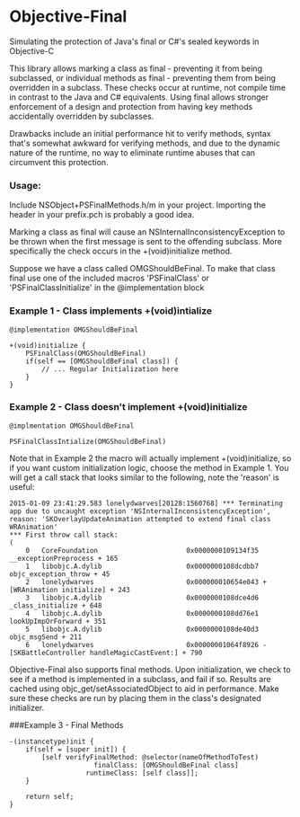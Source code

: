 # Objective-Final
Simulating the protection of Java's final or C#'s sealed keywords in Objective-C

This library allows marking a class as final - preventing it from being subclassed, or individual methods as final - preventing them from being overridden in a subclass.  These checks occur at runtime, not compile time in contrast to the Java and C# equivalents.  Using final allows stronger enforcement of a design and protection from having key methods accidentally overridden by subclasses.

Drawbacks include an initial performance hit to verify methods, syntax that's somewhat awkward for verifying methods, and due to the dynamic nature of the runtime, no way to eliminate runtime abuses that can circumvent this protection.

### Usage:

Include NSObject+PSFinalMethods.h/m in your project.  Importing the header in your prefix.pch is probably a good idea.

Marking a class as final will cause an NSInternalInconsistencyException to be thrown when the first message is sent to the offending subclass.  More specifically the check occurs in the +(void)initialize method.

Suppose we have a class called OMGShouldBeFinal.  To make that class final use one of the included macros 'PSFinalClass' or 'PSFinalClassInitialize' in the @implementation block

### Example 1 - Class implements +(void)intialize
```
@implementation OMGShouldBeFinal

+(void)initialize {
    PSFinalClass(OMGShouldBeFinal)
    if(self == [OMGShouldBeFinal class]) {
        // ... Regular Initialization here
    }
}
```

### Example 2 - Class doesn't implement +(void)initialize

```
@implmentation OMGShouldBeFinal

PSFinalClassIntialize(OMGShouldBeFinal)
```

Note that in Example 2 the macro will actually implement +(void)initialize, so if you want custom initialization logic, choose the method in Example 1.  You will get a call stack that looks similar to the following, note the 'reason' is useful:
```
2015-01-09 23:41:29.583 lonelydwarves[20128:1560768] *** Terminating app due to uncaught exception 'NSInternalInconsistencyException', reason: 'SKOverlayUpdateAnimation attempted to extend final class WRAnimation'
*** First throw call stack:
(
	0   CoreFoundation                      0x0000000109134f35 __exceptionPreprocess + 165
	1   libobjc.A.dylib                     0x0000000108dcdbb7 objc_exception_throw + 45
	2   lonelydwarves                       0x000000010654e043 +[WRAnimation initialize] + 243
	3   libobjc.A.dylib                     0x0000000108dce4d6 _class_initialize + 648
	4   libobjc.A.dylib                     0x0000000108dd76e1 lookUpImpOrForward + 351
	5   libobjc.A.dylib                     0x0000000108de40d3 objc_msgSend + 211
	6   lonelydwarves                       0x00000001064f8926 -[SKBattleController handleMagicCastEvent:] + 790
```
Objective-Final also supports final methods.  Upon initialization, we check to see if a method is implemented in a subclass, and fail if so.  Results are cached using objc_get/setAssociatedObject to aid in performance.  Make sure these checks are run by placing them in the class's designated initializer.

###Example 3 - Final Methods

```
-(instancetype)init {
    if(self = [super init]) {
        [self verifyFinalMethod: @selector(nameOfMethodToTest)
                     finalClass: [OMGShouldBeFinal class]
                   runtimeClass: [self class]];
    }

    return self;
}
```
